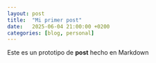 ```yaml
---
layout: post
title:  "Mi primer post"
date:   2025-06-04 21:00:00 +0200
categories: [blog, personal]
---
```



Este es un prototipo de **post** hecho en Markdown